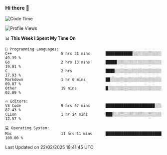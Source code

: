 ### Hi there 👋

<!--START_SECTION:waka-->
![Code Time](http://img.shields.io/badge/Code%20Time-956%20hrs%2025%20mins-blue)

![Profile Views](http://img.shields.io/badge/Profile%20Views-0-blue)

📊 **This Week I Spent My Time On** 

```text
💬 Programming Languages: 
C++                      5 hrs 31 mins       ████████████░░░░░░░░░░░░░   49.39 % 
Go                       2 hrs 13 mins       █████░░░░░░░░░░░░░░░░░░░░   19.81 % 
C                        2 hrs               ████░░░░░░░░░░░░░░░░░░░░░   17.93 % 
Markdown                 1 hr 6 mins         ██░░░░░░░░░░░░░░░░░░░░░░░   09.87 % 
Other                    19 mins             █░░░░░░░░░░░░░░░░░░░░░░░░   02.89 % 

🔥 Editors: 
VS Code                  9 hrs 47 mins       ██████████████████████░░░   87.43 % 
CLion                    1 hr 24 mins        ███░░░░░░░░░░░░░░░░░░░░░░   12.57 % 

💻 Operating System: 
Mac                      11 hrs 11 mins      █████████████████████████   100.00 % 
```


 Last Updated on 22/02/2025 18:41:45 UTC
<!--END_SECTION:waka-->

<!--
**JackeyHua-SJTU/JackeyHua-SJTU** is a ✨ _special_ ✨ repository because its `README.md` (this file) appears on your GitHub profile.

Here are some ideas to get you started:

- 🔭 I’m currently working on ...
- 🌱 I’m currently learning ...
- 👯 I’m looking to collaborate on ...
- 🤔 I’m looking for help with ...
- 💬 Ask me about ...
- 📫 How to reach me: ...
- 😄 Pronouns: ...
- ⚡ Fun fact: ...
-->
